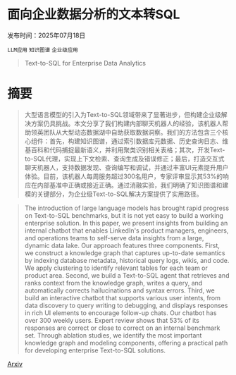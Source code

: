 # 面向企业数据分析的文本转SQL

发布时间：2025年07月18日

`LLM应用` `知识图谱` `企业级应用`

> Text-to-SQL for Enterprise Data Analytics

# 摘要

> 大型语言模型的引入为Text-to-SQL领域带来了显著进步，但构建企业级解决方案仍具挑战。本文分享了我们构建内部聊天机器人的经验，该机器人帮助领英团队从大型动态数据湖中自助获取数据洞察。我们的方法包含三个核心组件：首先，构建知识图谱，通过索引数据库元数据、历史查询日志、维基百科和代码捕捉最新语义，并利用聚类识别相关表格；其次，开发Text-to-SQL代理，实现上下文检索、查询生成及错误修正；最后，打造交互式聊天机器人，支持数据发现、查询编写和调试，并通过丰富UI元素提升用户体验。目前，该机器人每周服务超过300名用户，专家评审显示其53%的响应在内部基准中正确或接近正确。通过消融实验，我们明确了知识图谱和建模的关键部分，为企业级Text-to-SQL解决方案提供了实用路径。

> The introduction of large language models has brought rapid progress on Text-to-SQL benchmarks, but it is not yet easy to build a working enterprise solution. In this paper, we present insights from building an internal chatbot that enables LinkedIn's product managers, engineers, and operations teams to self-serve data insights from a large, dynamic data lake. Our approach features three components. First, we construct a knowledge graph that captures up-to-date semantics by indexing database metadata, historical query logs, wikis, and code. We apply clustering to identify relevant tables for each team or product area. Second, we build a Text-to-SQL agent that retrieves and ranks context from the knowledge graph, writes a query, and automatically corrects hallucinations and syntax errors. Third, we build an interactive chatbot that supports various user intents, from data discovery to query writing to debugging, and displays responses in rich UI elements to encourage follow-up chats. Our chatbot has over 300 weekly users. Expert review shows that 53% of its responses are correct or close to correct on an internal benchmark set. Through ablation studies, we identify the most important knowledge graph and modeling components, offering a practical path for developing enterprise Text-to-SQL solutions.

[Arxiv](https://arxiv.org/abs/2507.14372)